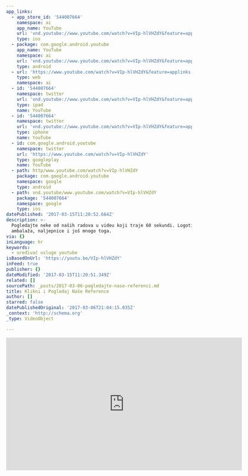 ```yaml
---
app_links:
  - app_store_id: '544007664'
    namespace: ai
    app_name: YouTube
    url: 'vnd.youtube://www.youtube.com/watch?v=VIp-hlVHZdY&feature=applinks'
    type: ios
  - package: com.google.android.youtube
    app_name: YouTube
    namespace: ai
    url: 'vnd.youtube://www.youtube.com/watch?v=VIp-hlVHZdY&feature=applinks'
    type: android
  - url: 'https://www.youtube.com/watch?v=VIp-hlVHZdY&feature=applinks'
    type: web
    namespace: ai
  - id: '544007664'
    namespace: twitter
    url: 'vnd.youtube://www.youtube.com/watch?v=VIp-hlVHZdY&feature=applinks'
    type: ipad
    name: YouTube
  - id: '544007664'
    namespace: twitter
    url: 'vnd.youtube://www.youtube.com/watch?v=VIp-hlVHZdY&feature=applinks'
    type: iphone
    name: YouTube
  - id: com.google.android.youtube
    namespace: twitter
    url: 'https://www.youtube.com/watch?v=VIp-hlVHZdY'
    type: googleplay
    name: YouTube
  - path: http/www.youtube.com/watch?v=VIp-hlVHZdY
    package: com.google.android.youtube
    namespace: google
    type: android
  - path: vnd.youtube/www.youtube.com/watch?v=VIp-hlVHZdY
    package: '544007664'
    namespace: google
    type: ios
datePublished: '2017-03-15T11:20:52.664Z'
description: >-
  Pogledajte neke od naših radova u videu koji traje 60 sekundi. Logotipi,
  ambalaža, naljepnice i još mnogo toga.
via: {}
inLanguage: hr
keywords:
  - uređivač usluge youtube
isBasedOnUrl: 'https://youtu.be/VIp-hlVHZdY'
inFeed: true
publisher: {}
dateModified: '2017-03-15T11:20:51.349Z'
related: []
sourcePath: _posts/2017-03-06-pogledajte-nase-referenci.md
title: Klikni i Pogledaj Naše Reference
author: []
starred: false
datePublishedOriginal: '2017-03-06T21:04:15.035Z'
_context: 'http://schema.org'
_type: VideoObject

---
```

<iframe src="https://cdn.embedly.com/widgets/media.html?src=https%3A%2F%2Fwww.youtube.com%2Fembed%2F-9CXX3MTaEk%3Ffeature%3Doembed&amp;url=http%3A%2F%2Fwww.youtube.com%2Fwatch%3Fv%3D-9CXX3MTaEk&amp;image=https%3A%2F%2Fi.ytimg.com%2Fvi%2F-9CXX3MTaEk%2Fhqdefault.jpg&amp;key=b7d04c9b404c499eba89ee7072e1c4f7&amp;type=text%2Fhtml&amp;schema=youtube" width="640" height="360" scrolling="no" frameborder="0" allowfullscreen="" style=""></iframe>